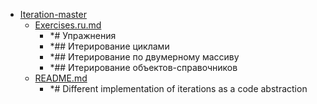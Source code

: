 - <a href = "F:\Node_projects\Node_Way\Education\TSH_video\Timur_Video_JS\ind_10\Iteration-master\cat.Iteration-master\dir.Iteration-master.md">Iteration-master</a>
    - <a href = "F:\Node_projects\Node_Way\Education\TSH_video\Timur_Video_JS\ind_10\Iteration-master\Exercises.ru.md">Exercises.ru.md</a>
        - *# Упражнения
        - *## Итерирование циклами
        - *## Итерирование по двумерному массиву
        - *## Итерирование объектов-справочников
    - <a href = "F:\Node_projects\Node_Way\Education\TSH_video\Timur_Video_JS\ind_10\Iteration-master\README.md">README.md</a>
        - *# Different implementation of iterations as a code abstraction
